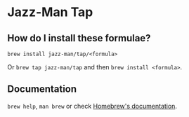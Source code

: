 # Jazz-Man Tap

## How do I install these formulae?

`brew install jazz-man/tap/<formula>`

Or `brew tap jazz-man/tap` and then `brew install <formula>`.

## Documentation

`brew help`, `man brew` or check [Homebrew's documentation](https://docs.brew.sh).

